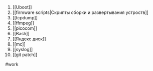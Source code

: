 1. [[Uboot]]
2. [[firmware scripts|Скрипты сборки и развертывания устроств]]
3. [[tcpdump]]
4. [[ffmpeg]]
5. [[picocom]]
6. [[Bash]]
7. [[Яндекс диск]] 
8. [[mc]]
9. [[syslog]]
10. [[git patch]]



#work
